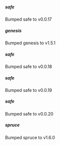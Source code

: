 
##### safe
Bumped safe to v0.0.17

##### genesis
Bumped genesis to v1.5.1

##### safe
Bumped safe to v0.0.18

##### safe
Bumped safe to v0.0.19

##### safe
Bumped safe to v0.0.20

##### spruce
Bumped spruce to v1.6.0
